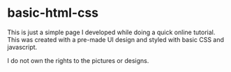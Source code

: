 # basic-html-css
This is just a simple page I developed while doing a quick online tutorial.
This was created with a pre-made UI design and styled with basic CSS and javascript.

I do not own the rights to the pictures or designs.
